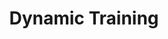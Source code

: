 ---
title: "Dynamic Training"

categories: ['']

tags: ['Dynamic', 'Training']

arabic: ['التدريب الديناميكي']

publishers: ['معجم مصطلحات التعلم الآلي والتعلم العميق وعلم البيانات']

types: "word"

slug: ""
---